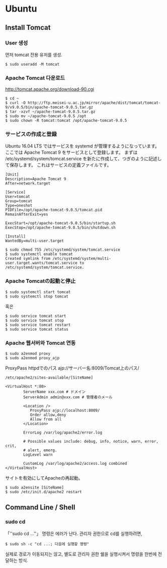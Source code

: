 # Ubuntu

## Install Tomcat

### User 생성
먼저 tomcat 전용 유저를 생성.
```
$ sudo useradd -M tomcat
```

### Apache Tomcat 다운로드

http://tomcat.apache.org/download-90.cgi

```
$ cd ~
$ curl -O http://ftp.meisei-u.ac.jp/mirror/apache/dist/tomcat/tomcat-9/v9.0.5/bin/apache-tomcat-9.0.5.tar.gz
$ tar -xzvf ~/apache-tomcat-9.0.5.tar.gz
$ sudo mv ~/apache-tomcat-9.0.5 /opt
$ sudo chown -R tomcat:tomcat /opt/apache-tomcat-9.0.5
```

### サービスの作成と登録
Ubuntu 16.04 LTS ではサービスを systemd が管理するようになっています。 ここでは Apache Tomcat 9 をサービスとして登録します。 まずは /etc/systemd/system/tomcat.service を新たに作成して、つぎのように記述して保存します。 これはサービスの定義ファイルです。

```
[Unit]
Description=Apache Tomcat 9
After=network.target

[Service]
User=tomcat
Group=tomcat
Type=oneshot
PIDFile=/opt/apache-tomcat-9.0.5/tomcat.pid
RemainAfterExit=yes

ExecStart=/opt/apache-tomcat-9.0.5/bin/startup.sh
ExecStop=/opt/apache-tomcat-9.0.5/bin/shutdown.sh

[Install]
WantedBy=multi-user.target
```

```
$ sudo chmod 755 /etc/systemd/system/tomcat.service
$ sudo systemctl enable tomcat
Created symlink from /etc/systemd/system/multi-user.target.wants/tomcat.service to /etc/systemd/system/tomcat.service.
```

### Apache Tomcatの起動と停止

```
$ sudo systemctl start tomcat
$ sudo systemctl stop tomcat
```
혹은
```
$ sudo service tomcat start
$ sudo service tomcat stop
$ sudo service tomcat restart
$ sudo service tomcat status
```

### Apache 웹서버와 Tomcat 연동

```
$ sudo a2enmod proxy
$ sudo a2enmod proxy_ajp
```

ProxyPass httpdでのパス ajp://サーバー名:8009/Tomcat上のパス/

```/etc/apache2/sites-available/[SiteName]```

```
<VirtualHost *:80>
        ServerName xxx.com # ドメイン
        ServerAdmin admin@xxx.com # 管理者のメール

        <Location />
           ProxyPass ajp://localhost:8009/
           Order allow,deny
           Allow from all
        </Location>

        ErrorLog /var/log/apache2/error.log

        # Possible values include: debug, info, notice, warn, error, crit,
        # alert, emerg.
        LogLevel warn

        CustomLog /var/log/apache2/access.log combined
</VirtualHost>
```

サイトを有効にしてApacheの再起動。
```
$ sudo a2ensite [SiteName]
$ sudo /etc/init.d/apache2 restart
```

## Command Line / Shell
### sudo cd
「''sudo cd ...''」 명령은 에러가 난다. 관리자 권한으로 cd를 실행하려면,

```
$ sudo sh -c "cd ...; 다음에 실행할 명령"
```

실제로 경로가 이동되지는 않고, 별도로 관리자 권한 쉘을 실행시켜서 명령을 한번에 전달하는 방식.
